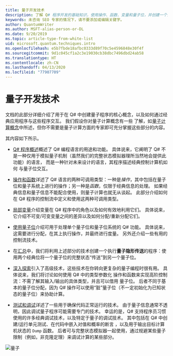 ```yaml
---
title: 量子开发技术
description: 了解 Q# 程序开发的基础知识，使用操作、函数、变量和量子位，并创建一个简单的量子程序。
keywords: 未咨询 SEO 专家的情况下，请不要添加或编辑关键字。
author: QuantumWriter
ms.author: MSFT-alias-person-or-DL
ms.date: 9/20/2019
ms.topic: article-type-from-white-list
uid: microsoft.quantum.techniques.intro
ms.openlocfilehash: e5b7fbde18afbc0333d89f70c5e4596848e30f4f
ms.sourcegitcommit: 9d1c045cf1a2c3e19030cb38dbc7496dbd24ab58
ms.translationtype: HT
ms.contentlocale: zh-CN
ms.lasthandoff: 04/13/2020
ms.locfileid: "77907709"
---
```

# <a name="quantum-development-techniques"></a>量子开发技术

文档的此部分详细介绍了用于在 Q# 中创建量子程序的核心概念，以及如何通过经典应用程序与这些程序交互。
我们假设你对量子计算概念有一些  了解，如[量子计算概念](xref:microsoft.quantum.concepts.intro)中所述，但你不需要是量子计算方面的专家即可充分掌握这些部分的内容。

其内容如下所示。

- [Q# 程序概述](xref:microsoft.quantum.techniques.file-structure)概述了 Q# 编程语言的用途和功能。 
    具体说来，它阐明了 Q#  不是一种仅用于模拟量子机制（虽然我们的完整状态模拟器理所当然地会提供此功能）的语言， 
    而是一种针对未来设计的语言，其程序描述经典控制计算机如何  与量子位交互。 

- [操作和函数](xref:microsoft.quantum.techniques.opsandfunctions)详述了 Q# 语言的两种可调用类型：一种是*操作*，其中包括在量子位和量子系统上进行的操作；另一种是*函数*，仅限于经典信息的处理。 
    如果经典信息和量子信息不能配合使用，则量子计算也就无从谈起。 
    此部分介绍如何在 Q# 程序的控制流中定义和使用这两种可调用类型。

- [局部变量](xref:microsoft.quantum.techniques.local-variables)介绍变量在 Q# 程序中的角色以及如何有效地利用它们。 
    具体说来，它介绍不可变/可变变量之间的差异以及如何分配/重新分配它们。

- [使用量子位](xref:microsoft.quantum.techniques.qubits)介绍可用于处理单个量子位和量子位系统的 Q# 功能。 
    具体说来，这需要进行分配，在其上执行操作，并最终进行度量。 
    另外还介绍一些有用的控制流技术。

- 在[汇总](xref:microsoft.quantum.techniques.puttingittogether)中，我们将利用上述部分的技术创建一个执行**量子隐形传送**的程序：使用两个经典位将一个量子位的完整状态“传送”到另一个量子位。

- [深入探索](xref:microsoft.quantum.techniques.going-further)引入了高级技术，这些技术在你转向更复杂的量子编程时很有用。 
    具体说来，我们将讨论如何使用 Q# 中的类型参数化  操作和函数来实现高阶控制流：不需了解其输入/输出的具体类型，并且可以借用  量子位。 
    后者不同于基本的量子位分配，因为 Q# 操作可以使用“脏”量子位（不一定初始化为已知状态的量子位）来协助计算。

- [测试和调试](xref:microsoft.quantum.techniques.testing-and-debugging)详述了一些用于确保代码正常运行的技术。 
    由于量子信息通常不透明，因此调试量子程序可能需要专门的技术。 
    幸运的是，Q# 支持程序员习惯使用的许多经典调试技术，以及特定于量子的调试技术。 其中包括在 Q# 中创建/运行单元测试、在代码中嵌入对值和概率的断言  ，以及用于输出目标计算机状态的 `Dump` 函数。 
    后者可与完整状态模拟器一起使用，通过规避某些量子限制（例如，非克隆定理）来调试计算的某些部分。


![量子](~/media/mobius_strip_preview.png)
